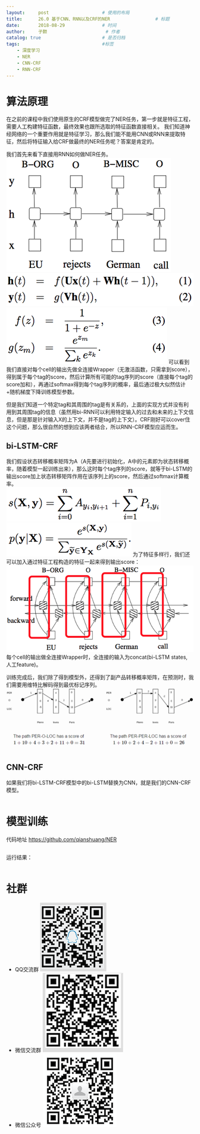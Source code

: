 ```yaml
---
layout:     post   				    # 使用的布局
title:      26.0 基于CNN、RNN以及CRF的NER 				# 标题 
date:       2018-08-29 				# 时间
author:     子颢 						# 作者
catalog: true 						# 是否归档
tags:								#标签
    - 深度学习
    - NER
    - CNN-CRF
    - RNN-CRF
---
```


# 算法原理

在之前的课程中我们使用原生的CRF模型做完了NER任务，第一步就是特征工程，需要人工构建特征函数，最终效果也跟所选取的特征函数直接相关。
我们知道神经网络的一个重要作用就是特征学习，那么我们能不能用CNN或RNN来提取特征，然后将特征输入给CRF做最终的NER任务呢？答案是肯定的。

我们首先来看下直接用RNN如何做NER任务。
![NNCRF](/img/NNCRF-01.png)
![NNCRF](/img/NNCRF-02.png)
![NNCRF](/img/NNCRF-03.png)
可以看到我们直接对每个cell的输出先做全连接Wrapper（无激活函数，只需拿到score），得到属于每个tag的score，然后计算所有可能的tag序列的score（直接每个tag的score加和），再通过softmax得到每个tag序列的概率，最后通过极大似然估计+随机梯度下降训练模型参数。

但是我们知道一个特定tag和其周围的tag是有关系的，上面的实现方式并没有利用到其周围tag的信息（虽然用bi-RNN可以利用特定输入的过去和未来的上下文信息，但是那是针对输入X的上下文，并不是tag的上下文）。CRF刚好可以cover住这个问题，那么很自然的想到应该两者结合，所以RNN-CRF模型应运而生。

## bi-LSTM-CRF

我们假设状态转移概率矩阵为A（A先要进行初始化，A中的元素即为状态转移概率，随着模型一起训练出来），那么这时每个tag序列的score，就等于bi-LSTM的输出score加上状态转移矩阵作用在该序列上的score，然后通过softmax计算概率。<br>
![NNCRF](/img/NNCRF-06.png)
![NNCRF](/img/NNCRF-07.png)
为了特征多样行，我们还可以加入通过特征工程构造的特征一起来得到输出score：
![NNCRF](/img/NNCRF-04.png)
每个cell的输出做全连接Wrapper时，全连接的输入为concat(bi-LSTM states, 人工feature)。

训练完成后，我们除了得到模型外，还得到了副产品转移概率矩阵，在预测时，我们需要用维特比解码得到最优标记序列。
![NNCRF](/img/NNCRF-05.png)
```
```

## CNN-CRF

如果我们将bi-LSTM-CRF模型中的bi-LSTM替换为CNN，就是我们的CNN-CRF模型。
```
```

# 模型训练

代码地址 <a href="https://github.com/qianshuang/NER" target="_blank">https://github.com/qianshuang/NER</a>
```

```
运行结果：
```

```

# 社群

- QQ交流群
	![562929489](/img/qq_ewm.png)
- 微信交流群
	![562929489](/img/wx_ewm.png)
- 微信公众号
	![562929489](/img/wxgzh_ewm.png)